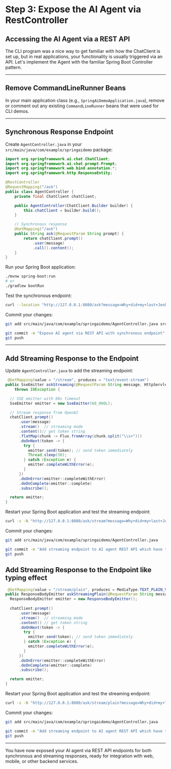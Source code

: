# Step 3: Expose the AI Agent via RestController

## Accessing the AI Agent via a REST API
The CLI program was a nice way to get familiar with how the ChatClient is set up, but in real applications, your functionality is usually triggered via an API. Let's implement the Agent with the familiar Spring Boot Controller pattern.

---

##  Remove CommandLineRunner Beans

In your main application class (e.g., `SpringAiDemoApplication.java`), remove or comment out any existing `CommandLineRunner` beans that were used for CLI demos.

---

##  Synchronous Response Endpoint

Create `AgentController.java` in your `src/main/java/com/example/springaidemo` package:
```java
import org.springframework.ai.chat.ChatClient;
import org.springframework.ai.chat.prompt.Prompt;
import org.springframework.web.bind.annotation.*;
import org.springframework.http.ResponseEntity;

@RestController
@RequestMapping("/ask")
public class AgentController {
    private final ChatClient chatClient;

    public AgentController(ChatClient.Builder builder) {
        this.chatClient = builder.build();
    }

    // Synchronous response
    @GetMapping("/ask")
    public String ask(@RequestParam String prompt) {
        return chatClient.prompt()
            .user(message)
            .call().content();
    }
}
```

Run your Spring Boot application:
```sh
./mvnw spring-boot:run
# or
./gradlew bootRun
```
Test the synchronous endpoint:
```sh
curl --location "http://127.0.0.1:8080/ask?message=Why+did+my+last+Jenkins+build+for+backend-service+fail?"

```

Commit your changes:
```sh
git add src/main/java/com/example/springaidemo/AgentController.java src/main/resources/application.properties pom.xml
```
```sh
git commit -m "Expose AI agent via REST API with synchronous endpoint"
git push
```

---

##  Add Streaming Response to the Endpoint

Update `AgentController.java` to add the streaming endpoint:

```java
 @GetMapping(value = "/stream", produces = "text/event-stream")
public SseEmitter askStreaming(@RequestParam String message, HttpServletResponse response)
    throws IOException {

  // SSE emitter with 60s timeout
  SseEmitter emitter = new SseEmitter(60_000L);

  // Stream response from OpenAI
  chatClient.prompt()
      .user(message)
      .stream()  // streaming mode
      .content()// get token string
      .flatMap(chunk -> Flux.fromArray(chunk.split("\\s+")))
      .doOnNext(token -> {
        try {
          emitter.send(token); // send token immediately
          Thread.sleep(50);
        } catch (Exception e) {
          emitter.completeWithError(e);
        }
      })
      .doOnError(emitter::completeWithError)
      .doOnComplete(emitter::complete)
      .subscribe();

  return emitter;
}
```

Restart your Spring Boot application and test the streaming endpoint:
```sh
curl -s -N "http://127.0.0.1:8080/ask/stream?message=Why+did+my+last+Jenkins+build+for+backend-service+fail?" | sed -E 's/^data:[[:space:]]*//'
```

Commit your changes:
```sh
git add src/main/java/com/example/springaidemo/AgentController.java
```
```sh
git commit -m "Add streaming endpoint to AI agent REST API which have typing effect"
git push
```

##  Add Streaming Response to the Endpoint like typing effect
```java
 @GetMapping(value = "/stream/plain", produces = MediaType.TEXT_PLAIN_VALUE)
public ResponseBodyEmitter askStreamingPlain(@RequestParam String message) {
  ResponseBodyEmitter emitter = new ResponseBodyEmitter();
  
  chatClient.prompt()
      .user(message)
      .stream()  // streaming mode
      .content() // get token string
      .doOnNext(token -> {
        try {
          emitter.send(token); // send token immediately
        } catch (Exception e) {
          emitter.completeWithError(e);
        }
      })
      .doOnError(emitter::completeWithError)
      .doOnComplete(emitter::complete)
      .subscribe();

  return emitter;
}
```

Restart your Spring Boot application and test the streaming endpoint:
```sh
curl -s -N "http://127.0.0.1:8080/ask/stream/plain?message=Why+did+my+last+Jenkins+build+for+backend-service+fail?" 
```


Commit your changes:
```sh
git add src/main/java/com/example/springaidemo/AgentController.java
```
```sh
git commit -m "Add streaming endpoint to AI agent REST API which have typing effect"
git push
```

---

You have now exposed your AI agent via REST API endpoints for both synchronous and streaming responses, ready for integration with web, mobile, or other backend services.
